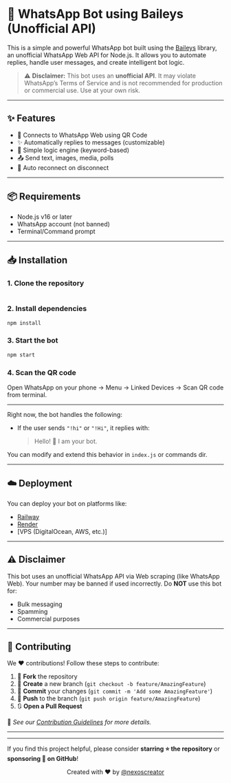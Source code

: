 # 🤖 WhatsApp Bot using Baileys (Unofficial API)

This is a simple and powerful WhatsApp bot built using the [Baileys](https://github.com/WhiskeySockets/Baileys) library, an unofficial WhatsApp Web API for Node.js. It allows you to automate replies, handle user messages, and create intelligent bot logic.

> ⚠️ **Disclaimer:** This bot uses an **unofficial API**. It may violate WhatsApp’s Terms of Service and is not recommended for production or commercial use. Use at your own risk.

---

## ✨ Features

- 📱 Connects to WhatsApp Web using QR Code
- ✨ Automatically replies to messages (customizable)
- 🧠 Simple logic engine (keyword-based)
- 📤 Send text, images, media, polls
- 🔄 Auto reconnect on disconnect

---

## 📦 Requirements

- Node.js v16 or later
- WhatsApp account (not banned)
- Terminal/Command prompt

---

## 📥 Installation

### 1. Clone the repository

```bash

```

### 2. Install dependencies

```bash
npm install
```

### 3. Start the bot

```bash
npm start
```

### 4. Scan the QR code

Open WhatsApp on your phone → Menu → Linked Devices → Scan QR code from terminal.

---

Right now, the bot handles the following:

- If the user sends `"!hi"` or `"!Hi"`, it replies with:

  > Hello! 👋 I am your bot.

You can modify and extend this behavior in `index.js` or commands dir.

---

## ☁️ Deployment

You can deploy your bot on platforms like:

- [Railway](https://railway.app)
- [Render](https://render.com)
- \[VPS (DigitalOcean, AWS, etc.)]

---

## ⚠️ Disclaimer

This bot uses an unofficial WhatsApp API via Web scraping (like WhatsApp Web). Your number may be banned if used incorrectly. Do **NOT** use this bot for:

- Bulk messaging
- Spamming
- Commercial purposes

---

## 🤝 Contributing

We ❤️ contributions! Follow these steps to contribute:

1. 🍴 **Fork** the repository
2. 🌿 **Create** a new branch (`git checkout -b feature/AmazingFeature`)
3. 💾 **Commit** your changes (`git commit -m 'Add some AmazingFeature'`)
4. 🚀 **Push** to the branch (`git push origin feature/AmazingFeature`)
5. 🔃 **Open a Pull Request**

📖 _See our [Contribution Guidelines](CONTRIBUTING.md) for more details._

---

---

If you find this project helpful, please consider **starring ⭐ the repository** or **sponsoring 💖 on GitHub**!

<p align="center">
  Created with ❤️ by <a href="https://github.com/nexoscreator">@nexoscreator</a>
</p>
